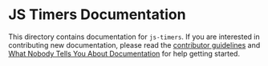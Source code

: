 # JS Timers Documentation

This directory contains documentation for `js-timers`. If you are interested in contributing new documentation, please read the [contributor guidelines](../CONTRIBUTING.md) and [What Nobody Tells You About Documentation](https://documentation.divio.com) for help getting started.
